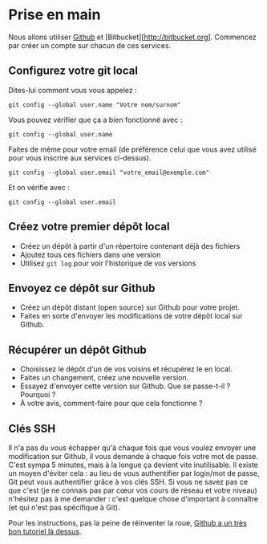 # Prise en main

Nous allons utiliser [Github](http://github.com) et [Bitbucket][http://bitbucket.org]. Commencez par créer un compte sur chacun de ces services.

## Configurez votre git local

Dites-lui comment vous vous appelez :

    git config --global user.name "Votre nom/surnom"

Vous pouvez vérifier que ça a bien fonctionné avec :

    git config --global user.name

Faites de même pour votre email (de préférence celui que vous avez utilisé pour vous inscrire aux services ci-dessus).

    git config --global user.email "votre_email@exemple.com"

Et on vérifie avec :

    git config --global user.email


## Créez votre premier dépôt local

- Créez un dépôt à partir d'un répertoire contenant déjà des fichiers
- Ajoutez tous ces fichiers dans une version
- Utilisez `git log` pour voir l'historique de vos versions

## Envoyez ce dépôt sur Github

- Créez un dépôt distant (open source) sur Github pour votre projet.
- Faites en sorte d'envoyer les modifications de votre dépôt local sur Github.

## Récupérer un dépôt Github

- Choisissez le dépôt d'un de vos voisins et récupérez le en local.
- Faites un changement, créez une nouvelle version.
- Essayez d'envoyer cette version sur Github. Que se passe-t-il ? Pourquoi ?
- À votre avis, comment-faire pour que cela fonctionne ?

## Clés SSH

Il n'a pas du vous échapper qu'à chaque fois que vous voulez envoyer une modification sur Github, il vous demande à chaque fois votre mot de passe. C'est sympa 5 minutes, mais à la longue ça devient vite inutilisable. Il existe un moyen d'éviter cela : au lieu de vous authentifier par login/mot de passe, Git peut vous authentifier grâce à vos clés SSH. Si vous ne savez pas ce que c'est (je ne connais pas par cœur vos cours de réseau et votre niveau) n'hésitez pas à me demander : c'est quelque chose d'important à connaître (et qui n'est pas spécifique à Git).

Pour les instructions, pas la peine de réinventer la roue, [Github a un très bon tutoriel là dessus](https://help.github.com/articles/generating-ssh-keys/).

